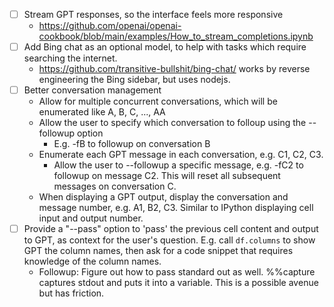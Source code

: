 - [ ] Stream GPT responses, so the interface feels more responsive
  - https://github.com/openai/openai-cookbook/blob/main/examples/How_to_stream_completions.ipynb
- [ ] Add Bing chat as an optional model, to help with tasks which require searching the internet.
  - https://github.com/transitive-bullshit/bing-chat/ works by reverse engineering the Bing sidebar, but uses nodejs.
- [ ] Better conversation management
  - Allow for multiple concurrent conversations, which will be enumerated like A, B, C, ..., AA
  - Allow the user to specify which conversation to folloup using the --followup option
     - E.g. -fB to followup on conversation B
  - Enumerate each GPT message in each conversation, e.g. C1, C2, C3.
     - Allow the user to --followup a specific message, e.g. -fC2 to followup on message C2. This will reset all subsequent messages on conversation C.
  - When displaying a GPT output, display the conversation and message number, e.g. A1, B2, C3. Similar to IPython displaying cell input and output number.
- [ ] Provide a "--pass" option to 'pass' the previous cell content and output to GPT, as context for the user's question. E.g. call `df.columns` to show GPT the column names, then ask for a code snippet that requires knowledge of the column names.
  - Followup: Figure out how to pass standard out as well. %%capture captures stdout and puts it into a variable. This is a possible avenue but has friction.